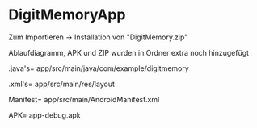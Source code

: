 # DigitMemoryApp

 <p>Zum Importieren -> Installation von "DigitMemory.zip" </p>
 <p>Ablaufdiagramm, APK und ZIP wurden in Ordner extra noch hinzugefügt </p>
 <p>.java's= app/src/main/java/com/example/digitmemory </p>
 <p>.xml's= app/src/main/res/layout </p>
 <p> Manifest= app/src/main/AndroidManifest.xml </p>
 <p> APK= app-debug.apk </p>
